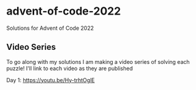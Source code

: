 # advent-of-code-2022

Solutions for Advent of Code 2022

## Video Series

To go along with my solutions I am making a video series of solving each puzzle!
I'll link to each video as they are published

Day 1: https://youtu.be/Hy-trhtOglE
